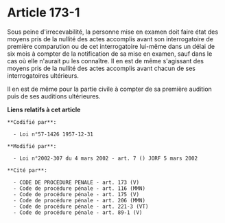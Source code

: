 # Article 173-1

Sous peine d'irrecevabilité, la personne mise en examen doit faire état des moyens pris de la nullité des actes accomplis
avant son interrogatoire de première comparution ou de cet interrogatoire lui-même dans un délai de six mois à compter de la
notification de sa mise en examen, sauf dans le cas où elle n'aurait pu les connaître. Il en est de même s'agissant des
moyens pris de la nullité des actes accomplis avant chacun de ses interrogatoires ultérieurs.

Il en est de même pour la partie civile à compter de sa première audition puis de ses auditions ultérieures.

**Liens relatifs à cet article**

	**Codifié par**:

	  - Loi n°57-1426 1957-12-31

	**Modifié par**:

	  - Loi n°2002-307 du 4 mars 2002 - art. 7 () JORF 5 mars 2002

	**Cité par**:

	  - CODE DE PROCEDURE PENALE - art. 173 (V)
	  - Code de procédure pénale - art. 116 (MMN)
	  - Code de procédure pénale - art. 175 (V)
	  - Code de procédure pénale - art. 206 (MMN)
	  - Code de procédure pénale - art. 221-3 (VT)
	  - Code de procédure pénale - art. 89-1 (V)
